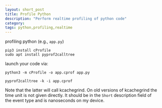 ```yaml
---
layout: short_post
title: Profile Python
description: "Perform realtime profiling of python code"
category:
tags: python,profiling,realtime
---
```


profiling python (e.g., `app.py`)

```
pip3 install cProfile
sudo apt install pyprof2calltree
```
launch your code via:
```
python3 -m cProfile -o app.cprof app.py
```
```
pyprof2calltree -k -i app.cprof
```

Note that the latter will call kcachegrind. On old versions of kcachegrind the time unit is not given directly. It should be in the `Short` description
field of the event type and is nanoseconds on my device.
